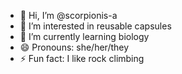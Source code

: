 - 👋 Hi, I’m @scorpionis-a
- 👀 I’m interested in reusable capsules 
- 🌱 I’m currently learning biology
- 😄 Pronouns: she/her/they
- ⚡ Fun fact: I like rock climbing 

<!---
scorpionis-a/scorpionis-a is a ✨ special ✨ repository because its `README.md` (this file) appears on your GitHub profile.
You can click the Preview link to take a look at your changes.
--->
